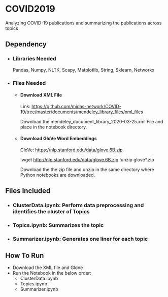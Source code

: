 # COVID2019
Analyzing COVID-19 publications and summarizing the publications across topics

## Dependency
- ### Libraries Needed
  Pandas, Numpy, NLTK, Scapy, Matplotlib, String, Sklearn, Networkx
  
- ### Files Needed
  - #### Download XML File
    Link: https://github.com/midas-network/COVID-19/tree/master/documents/mendeley_library_files/xml_files
    
    Download the mendeley_document_library_2020-03-25.xml File and place in the notebook directory.
  
  - #### Download GloVe Word Embeddings
    GloVe: https://nlp.stanford.edu/data/glove.6B.zip
    
    !wget http://nlp.stanford.edu/data/glove.6B.zip
    !unzip glove*.zip
    
    Download the the zip file and unzip in the same directory where Python notebooks are downloaded.
  
## Files Included
- ### ClusterData.ipynb: Perform data preprocessing and identifies the cluster of Topics
- ### Topics.ipynb: Summarizes the topic
- ### Summarizer.ipynb: Generates one liner for each topic
  
## How To Run
- Download the XML file and GloVe
- Run the Notebook in the below order:
  - ClusterData.ipynb
  - Topics.ipynb
  - Summarizer.ipynb
